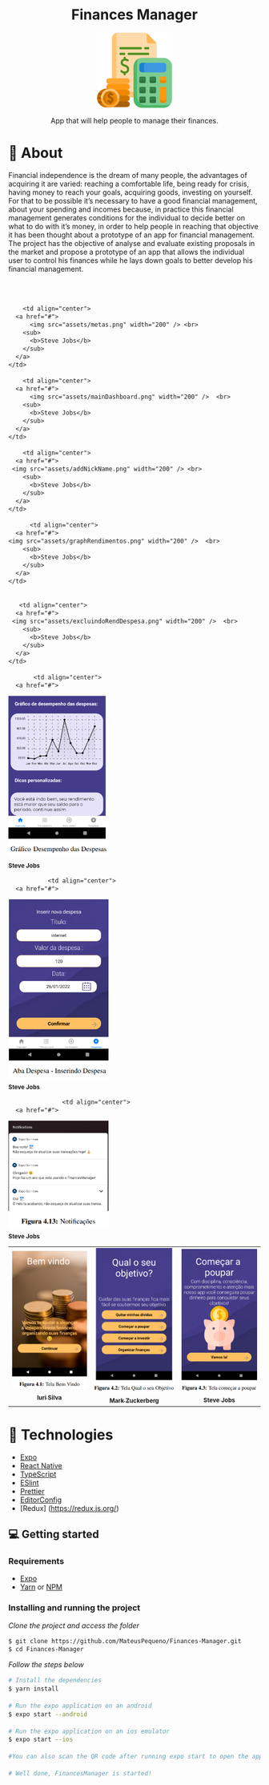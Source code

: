 ﻿<div align="center">

  <h1>Finances Manager</h1>
    <img src="assets/budget.png" width="150" />
  <p> App that will help people to manage their finances.</p>
 
</div>

# 👀 About

Financial independence is the dream of many people, the advantages of acquiring it are varied: reaching a comfortable life, being ready for crisis, having money to reach your goals, acquiring goods, investing on yourself. For that to be possible it’s necessary to have a good financial management, about your spending and incomes because, in practice this financial management generates conditions for the individual to decide better on what to do with it’s money, in order to help people in reaching that objective it has been thought about a prototype of an app for financial management. The project has the objective of analyse and evaluate existing proposals in the market and propose a prototype of an app that allows the individual user to control his finances while he lays down goals to better develop his financial management.

<br>
<br>

<table>
  <tr>
    <td align="center">
      <a href="#">
      <img src="assets/welcomeImage.png" width="200" /> <br>
        <sub>
          <b>Iuri Silva</b>
        </sub>
      </a>
    </td>
    <td align="center">
      <a href="#">
        <img src="assets/objective.png" width="200" /> <br>
        <sub>
          <b>Mark Zuckerberg</b>
        </sub>
      </a>
    </td>
    <td align="center">
      <a href="#">
         <img src="assets/startSaving.png" width="200" /> <br>
        <sub>
          <b>Steve Jobs</b>
        </sub>
      </a>
    </td>
    
        <td align="center">
      <a href="#">
          <img src="assets/metas.png" width="200" /> <br>
        <sub>
          <b>Steve Jobs</b>
        </sub>
      </a>
    </td>
    
        <td align="center">
      <a href="#">
          <img src="assets/mainDashboard.png" width="200" />  <br>
        <sub>
          <b>Steve Jobs</b>
        </sub>
      </a>
    </td>
    
        <td align="center">
      <a href="#">
     <img src="assets/addNickName.png" width="200" /> <br>
        <sub>
          <b>Steve Jobs</b>
        </sub>
      </a>
    </td>
    
          <td align="center">
      <a href="#">
    <img src="assets/graphRendimentos.png" width="200" />  <br>
        <sub>
          <b>Steve Jobs</b>
        </sub>
      </a>
    </td>
    
    
       <td align="center">
      <a href="#">
     <img src="assets/excluindoRendDespesa.png" width="200" />  <br>
        <sub>
          <b>Steve Jobs</b>
        </sub>
      </a>
    </td>
    
           <td align="center">
      <a href="#">
   <img src="assets/graphDesempenhoDespesa.png" width="200" /> <br>
        <sub>
          <b>Steve Jobs</b>
        </sub>
      </a>
    </td>
    
               <td align="center">
      <a href="#">
   <img src="assets/outcomeInsert.png" width="200" />  <br>
        <sub>
          <b>Steve Jobs</b>
        </sub>
      </a>
    </td>
    
    
                   <td align="center">
      <a href="#">
  <img src="assets/notifications.png" width="200" />   <br>
        <sub>
          <b>Steve Jobs</b>
        </sub>
      </a>
    </td>
    
    
    
  </tr>
</table>


# 🚀 Technologies

- [Expo](https://expo.io/)
- [React Native](https://reactnative.dev/)
- [TypeScript](https://www.typescriptlang.org/)
- [ESlint](https://eslint.org/)
- [Prettier](https://prettier.io/)
- [EditorConfig](https://editorconfig.org/)
- [Redux] (https://redux.js.org/)

## 💻 Getting started

### Requirements

- [Expo](https://expo.io/)
- [Yarn](https://classic.yarnpkg.com/) or [NPM](https://www.npmjs.com/)

### Installing and running the project

_Clone the project and access the folder_

```bash
$ git clone https://github.com/MateusPequeno/Finances-Manager.git
$ cd Finances-Manager
```

_Follow the steps below_

```bash
# Install the dependencies
$ yarn install

# Run the expo application on an android
$ expo start --android

# Run the expo application on an ios emulator
$ expo start --ios

#You can also scan the QR code after running expo start to open the app on your personal device.

# Well done, FinancesManager is started!
```

<br>
